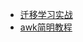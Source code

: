 * [迁移学习实战](https://www.zybuluo.com/liuhui0803/note/644770)
* [awk简明教程](http://coolshell.cn/articles/9070.html)
